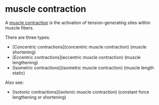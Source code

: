 # muscle contraction
A [muscle contraction](https://en.wikipedia.org/wiki/Muscle_contraction) is the activation of tension-generating sites within muscle fibers.

There are three types:
* [Concentric contractions](concentric muscle contraction) (muscle shortening)
* [Eccentric contractions](eccentric muscle contraction) (muscle lengthening)
* [Isometric contractions](isometric muscle contraction) (muscle length static)

Also see:
* [Isotonic contractions](isotonic muscle contraction) (constant force lengthening or shortening)